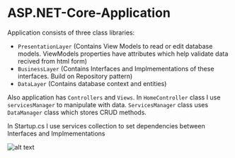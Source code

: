 # ASP.NET-Core-Application

Application consists of three class libraries: 
* `PresentationLayer` (Contains View Models to read or edit database models. ViewModels properties have attributes which help validate data recived from html form)
* `BusinessLayer` (Contains Interfaces and Implmementations of these interfaces. Build on Repository pattern)
* `DataLayer` (Contains database context and entities)

Also application has `Controllers` and `Views`.
In `HomeController` class I use `servicesManager` to manipulate with data. `ServicesManager` class uses `DataManager` class which stores CRUD methods.

In Startup.cs I use services collection to set dependencies between Interfaces and Implmementations

![alt text](https://i.ibb.co/G72SdMp/q.png)


